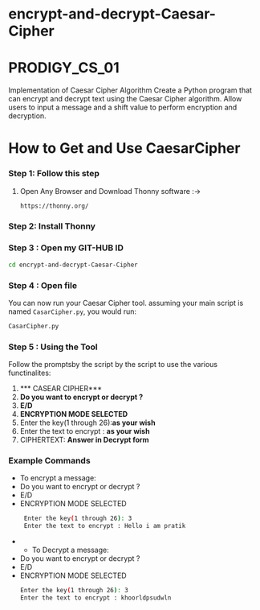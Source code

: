 # encrypt-and-decrypt-Caesar-Cipher
# PRODIGY_CS_01
Implementation of Caesar Cipher Algorithm Create a Python program that can encrypt and decrypt text using the Caesar Cipher algorithm. Allow users to input a message and a shift value to perform encryption and decryption.

# How to Get and Use CaesarCipher
### Step 1: Follow this step
1. Open Any Browser and Download Thonny software :->
   ```sh
   https://thonny.org/
   ```
 
### Step 2: Install Thonny

### Step 3 : Open my GIT-HUB ID
```sh 
cd encrypt-and-decrypt-Caesar-Cipher
```

### Step 4 : Open file 
You can now run your Caesar Cipher tool. assuming your main script is named `CasarCipher.py`, you would run:
```sh
CasarCipher.py
```
### Step 5 : Using the Tool 
Follow the promptsby the script by the script to use the various functinalites:

1. *** CASEAR CIPHER***
2. **Do you want to encrypt or decrypt ?**
3. **E/D**
4. **ENCRYPTION MODE SELECTED**
5. Enter the key(1 through 26):**as your wish**
6. Enter the text to encrypt : **as your wish**
7. CIPHERTEXT: **Answer in Decrypt form**

### Example Commands
- To encrypt a message:
- Do you want to encrypt or decrypt ?
- E/D
- ENCRYPTION MODE SELECTED
  ```sh
   Enter the key(1 through 26): 3
   Enter the text to encrypt : Hello i am pratik
  ```
- - To Decrypt a message:
- Do you want to encrypt or decrypt ?
- E/D
- ENCRYPTION MODE SELECTED
  ```sh
  Enter the key(1 through 26): 3
  Enter the text to encrypt : khoorldpsudwln
  ```
  
